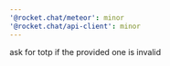```yaml
---
'@rocket.chat/meteor': minor
'@rocket.chat/api-client': minor
---
```


ask for totp if the provided one is invalid
